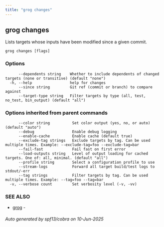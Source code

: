 ```yaml
---
title: "grog changes"
---
```

## grog changes

Lists targets whose inputs have been modified since a given commit.

```
grog changes [flags]
```

### Options

```
      --dependents string    Whether to include dependents of changed targets (none or transitive) (default "none")
  -h, --help                 help for changes
      --since string         Git ref (commit or branch) to compare against
      --target-type string   Filter targets by type (all, test, no_test, bin_output) (default "all")
```

### Options inherited from parent commands

```
      --color string          Set color output (yes, no, or auto) (default "auto")
      --debug                 Enable debug logging
      --enable-cache          Enable cache (default true)
      --exclude-tag strings   Exclude targets by tag. Can be used multiple times. Example: --exclude-tag=foo --exclude-tag=bar
      --fail-fast             Fail fast on first error
      --load-outputs string   Level of output loading for cached targets. One of: all, minimal. (default "all")
      --profile string        Select a configuration profile to use
      --stream-logs           Forward all target build/test logs to stdout/-err
      --tag strings           Filter targets by tag. Can be used multiple times. Example: --tag=foo --tag=bar
  -v, --verbose count         Set verbosity level (-v, -vv)
```

### SEE ALSO

* [grog](/reference/cli/grog/)	 -

###### Auto generated by spf13/cobra on 10-Jun-2025
